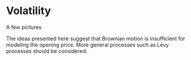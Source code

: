 # Volatility
A few pictures

The ideas presented here suggest that Brownian motion is insufficient for modeling the opening price.  More general processes such as Levy processes should be considered.

